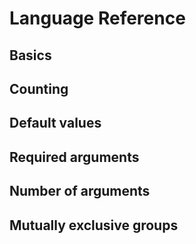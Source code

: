 # Language Reference

## Basics
## Counting
## Default values
## Required arguments
## Number of arguments
## Mutually exclusive groups
